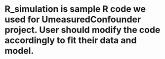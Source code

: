 # R_simulation is sample R code we used for UmeasuredConfounder project. User should modify the code accordingly to fit their data and model.
